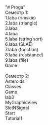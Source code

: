 "# Proga"<br>
Семестр 1:<br>
1.laba (rimskie)<br>
2.laba (triangle)<br>
3.laba<br>
4.laba<br>
5.laba (string sort)<br>
6.laba (SLAE)<br>
7.laba (function)<br>
8.laba (resistance)<br>
9.laba (file)<br>
Game<br><br>
Семестр 2:<br>
Asteroids<br>
Classes<br>
Game<br>
lab3<br>
MyGraphicView<br>
SlotNSignal<br>
Start<br>
Tutorial1<br>
